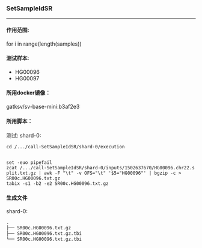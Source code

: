 ### SetSampleIdSR
***
#### 作用范围:
for i in range(length(samples))
#### 测试样本:
+ HG00096
+ HG00097
#### 所用docker镜像：
gatksv/sv-base-mini:b3af2e3
#### 所用脚本：
测试:
shard-0:
```xhsell
cd /.../call-SetSampleIdSR/shard-0/execution


set -euo pipefail
zcat /.../call-SetSampleIdSR/shard-0/inputs/1502637670/HG00096.chr22.s
plit.txt.gz | awk -F "\t" -v OFS="\t" '$5="HG00096"' | bgzip -c > SR00c.HG00096.txt.gz
tabix -s1 -b2 -e2 SR00c.HG00096.txt.gz
```
#### 生成文件
shard-0:
```xml
.
├── SR00c.HG00096.txt.gz
├── SR00c.HG00096.txt.gz.tbi
└── SR00c.HG00096.txt.gz.tbi
```